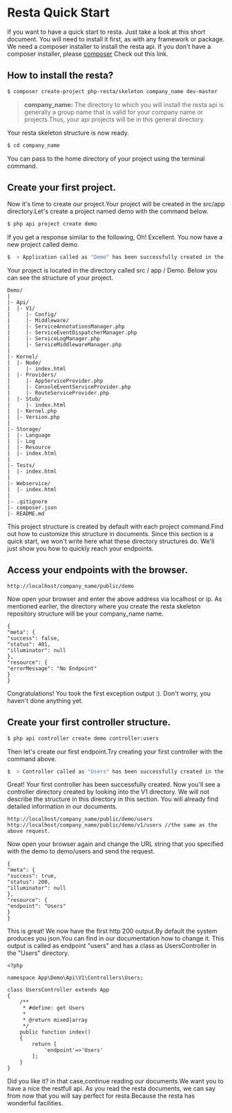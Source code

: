 # Resta Quick Start

If you want to have a quick start to resta.
Just take a look at this short document.
You will need to install it first, as with any framework or package.
We need a composer installer to install the resta api.
If you don't have a composer installer, please [composer](https://getcomposer.org/download)
Check out this link.

## How to install the resta?

```bash
$ composer create-project php-resta/skeleton company_name dev-master
```
> **company_name:** The directory to which you will install the resta api is generally a group name that is valid for your company name or projects.Thus, your api projects will be in this general directory.

Your resta skeleton structure is now ready.

```bash
$ cd company_name
```
You can pass to the home directory of your project using the terminal command.

## Create your first project.

Now it's time to create our project.Your project will be created in the src/app directory.Let's create a project named demo with the command below.

```bash
$ php api project create demo
```

If you get a response similar to the following, Oh! Excellent. You now have a new project called demo.

```bash
$  > Application called as "Demo" has been successfully created in the /path/company_name/src/app/Demo/
```

Your project is located in the directory called src / app / Demo. Below you can see the structure of your project.

```code
Demo/
|
|- Api/
|  |- V1/
|     |- Config/
|     |- Middleware/
|     |- ServiceAnnotationsManager.php
|     |- ServiceEventDispatcherManager.php
|     |- ServiceLogManager.php
|     |- ServiceMiddlewareManager.php  
|
|- Kernel/
|  |- Node/
|     |- index.html
|  |- Providers/
|     |- AppServiceProvider.php
|     |- ConsoleEventServiceProvider.php
|     |- RouteServiceProvider.php
|  |- Stub/
|     |- index.html
|  |- Kernel.php
|  |- Version.php
|
|- Storage/
|  |- Language
|  |- Log
|  |- Resource
|  |- index.html
|
|- Tests/
|  |- index.html
|
|- Webservice/
|  |- index.html
|
|- .gitignore
|- composer.json
|- README.md

```

This project structure is created by default with each project command.Find out how to customize this structure in documents.
Since this section is a quick start, we won't write here what these directory structures do.
We'll just show you how to quickly reach your endpoints.

## Access your endpoints with the browser.

```code
http://localhost/company_name/public/demo
```

Now open your browser and enter the above address via localhost or ip.
As mentioned earlier, the directory where you create the resta skeleton repository structure will be your company_name name.


```code
{
"meta": {
"success": false,
"status": 401,
"illuminator": null
},
"resource": {
"errorMessage": "No Endpoint"
}
}
```

Congratulations! You took the first exception output :). Don't worry, you haven't done anything yet.

## Create your first controller structure.

```bash
$ php api controller create demo controller:users
```
Then let's create our first endpoint.Try creating your first controller with the command above.

```bash
$  > Controller called as "Users" has been successfully created in the /path/company_name/src/app/Demo/Api/V1/Controllers

```

Great! Your first controller has been successfully created. Now you'll see a controller directory created by looking into the V1 directory.
We will not describe the structure in this directory in this section. You will already find detailed information in our documents.


```code
http://localhost/company_name/public/demo/users
http://localhost/company_name/public/demo/v1/users //the same as the above request.

```

Now open your browser again and change the URL string that you specified with the demo to demo/users and send the request.

```code
{
"meta": {
"success": true,
"status": 200,
"illuminator": null
},
"resource": {
"endpoint": "Users"
}
}
```

This is great! We now have the first http 200 output.By default the system produces you json.You can find in our documentation how to change it.
This output is called as endpoint "users" and has a class as UsersController in the "Users" directory.


```code
<?php

namespace App\Demo\Api\V1\Controllers\Users;

class UsersController extends App
{
    /**
     * #define: get Users
     *
     * @return mixed|array
     */
    public function index()
    {
        return [
            'endpoint'=>'Users'
        ];
    }
}
```

Did you like it? in that case,continue reading our documents.We want you to have a nice the restfull api.
As you read the resta documents, we can say from now that you will say perfect for resta.Because the resta has wonderful facilities.



